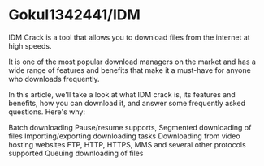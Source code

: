 # Gokul1342441/IDM
IDM Crack is a tool that allows you to download files from the internet at high speeds.

It is one of the most popular download managers on the market and has a wide range of features and benefits that make it a must-have for anyone who downloads frequently.

In this article, we'll take a look at what IDM crack is, its features and benefits, how you can download it, and answer some frequently asked questions.
Here's why:

Batch downloading
Pause/resume supports,
Segmented downloading of files
Importing/exporting downloading tasks
Downloading from video hosting websites
FTP, HTTP, HTTPS, MMS and several other protocols supported
Queuing downloading of files
